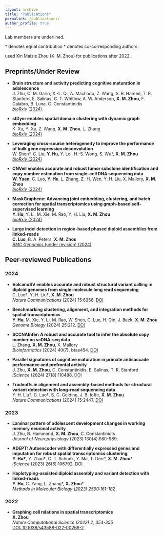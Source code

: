 ```yaml
---
layout: archive
title: "Publications"
permalink: /publications/
author_profile: true
---
```



<!-- {% include base_path %}
I will try adding pdf for all the papers asap :) Alternatively,  you can find almost all
pdfs from my Google Scholar. If you cannot find any, please feel free to
email me.

I am also working on a Dataset page - we
always support data sharing in our community.


Publications
===== -->
Lab members are underlined.

† denotes equal contribution   * denotes co-corresponding authors.

used Xin Maizie Zhou (X. M. Zhou) for publications after 2022.

## Preprints/Under Review

- **Brain structure and activity predicting cognitive maturation in adolescence**  
  J. Zhu, C. M. Garin, X.-L. Qi, A. Machado, Z. Wang, S. B. Hamed, T. R. Stanford, E. Salinas, C. T. Whitlow, A. W. Anderson, **X. M. Zhou**, F. Calabro, B. Luna, C. Constantinidis  
  [_bioRxiv_ (2024)](https://www.biorxiv.org/content/10.1101/2024.08.23.608315v1)

- **stDyer enables spatial domain clustering with dynamic graph embedding**  
  K. Xu, Y. Xu, Z. Wang, **X. M. Zhou**, L. Zhang  
  [_bioRxiv_ (2024)](https://www.biorxiv.org/content/10.1101/2024.05.08.593252v2)

- **Leveraging cross-source heterogeneity to improve the performance of bulk gene expression deconvolution**  
  W. Shen*, C. Liu, **Y. Hu**, Y. Lei, H.-S. Wong, S. Wu*, **X. M. Zhou**  
  [_bioRxiv_ (2024)](https://www.biorxiv.org/content/10.1101/2024.04.07.588458v1)

- **CNVeil enables accurate and robust tumor subclone identification and copy number estimation from single-cell DNA sequencing data**  
  **W. Yuan**, C. Luo, **Y. Hu**, L. Zhang, Z.-H. Wen, Y. H. Liu, X. Mallory, **X. M. Zhou**  
  [_bioRxiv_ (2024)](https://www.biorxiv.org/content/10.1101/2024.02.21.581409v1)

- **MaskGraphene: Advancing joint embedding, clustering, and batch correction for spatial transcriptomics using graph-based self-supervised learning**  
  **Y. Hu**, Y. Li, M. Xie, M. Rao, Y. H. Liu, **X. M. Zhou**  
  [_bioRxiv_ (2024)](https://www.biorxiv.org/content/10.1101/2024.02.21.581387v1)

- **Large indel detection in region-based phased diploid assemblies from linked-reads**  
  **C. Luo**, B. A. Peters, **X. M. Zhou**  
  [_BMC Genomics_ (under revision) (2024)](https://www.biorxiv.org/content/10.1101/2024.02.21.581409v1)

## Peer-reviewed Publications

### 2024
- **VolcanoSV enables accurate and robust structural variant calling in diploid genomes from single-molecule long read sequencing**  
  C. Luo†, Y. H. Liu†, **X. M. Zhou**  
  _Nature Communications_ (2024) 15:6956. [DOI](https://doi.org/10.1038/s41467-024-51282-0)

- **Benchmarking clustering, alignment, and integration methods for spatial transcriptomics**  
  **Y. Hu**, M. Xie, Y. Li, M. Rao, W. Shen, C. Luo, H. Qin, J. Baek, **X. M. Zhou**  
  _Genome Biology_ (2024) 25:212. [DOI](https://doi.org/10.1186/s13059-024-03361-0)

- **SCCNAInfer: A robust and accurate tool to infer the absolute copy number on scDNA-seq data**  
  L. Zhang, **X. M. Zhou**, X. Mallory  
  _Bioinformatics_ (2024) 40(7), btae454. [DOI](https://doi.org/10.1093/bioinformatics/btae454)

- **Parallel signatures of cognitive maturation in primate antisaccade performance and prefrontal activity**  
  J. Zhu, **X. M. Zhou**, C. Constantinidis, E. Salinas, T. R. Stanford  
  _iScience_ (2024) 27(8):110488. [DOI](https://doi.org/10.1016/j.isci.2024.110488)

- **Tradeoffs in alignment and assembly-based methods for structural variant detection with long-read sequencing data**  
  Y. H. Liu†, C. Luo†, S. G. Golding, J. B. Ioffe, **X. M. Zhou**  
  _Nature Communications_ (2024) 15:2447. [DOI](https://doi.org/10.1038/s41467-024-46614-z)

### 2023
- **Laminar pattern of adolescent development changes in working memory neuronal activity**  
  J. Zhu, B. Hammond, **X. M. Zhou**, C. Constantinidis  
  _Journal of Neurophysiology_ (2023) 130(4):980-989.

- **ADEPT: Autoencoder with differentially expressed genes and imputation for robust spatial transcriptomics clustering**  
  **Y. Hu†**, Y. Zhao†, C. T. Schunk, Y. Ma, T. Derr*, **X. M. Zhou***  
  _iScience_ (2023) 26(6):106792. [DOI](https://doi.org/10.1016/j.isci.2023.106792)

- **Haplotyping-assisted diploid assembly and variant detection with linked-reads**  
  **Y. Hu**, C. Yang, L. Zhang*, **X. Zhou***  
  _Methods in Molecular Biology (2023) 2590:161-182_

### 2022
- **Graphing cell relations in spatial transcriptomics**  
  **X. Zhou**  
  _Nature Computational Science (2022) 2, 354-355_  
  [DOI: 10.1038/s43588-022-00269-2](https://doi.org/10.1038/s43588-022-00269-2)
